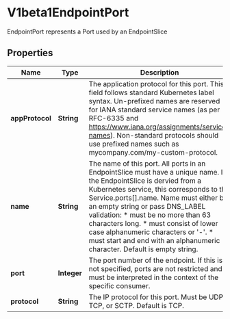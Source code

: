 

# V1beta1EndpointPort

EndpointPort represents a Port used by an EndpointSlice
## Properties

Name | Type | Description | Notes
------------ | ------------- | ------------- | -------------
**appProtocol** | **String** | The application protocol for this port. This field follows standard Kubernetes label syntax. Un-prefixed names are reserved for IANA standard service names (as per RFC-6335 and https://www.iana.org/assignments/service-names). Non-standard protocols should use prefixed names such as mycompany.com/my-custom-protocol. |  [optional]
**name** | **String** | The name of this port. All ports in an EndpointSlice must have a unique name. If the EndpointSlice is dervied from a Kubernetes service, this corresponds to the Service.ports[].name. Name must either be an empty string or pass DNS_LABEL validation: * must be no more than 63 characters long. * must consist of lower case alphanumeric characters or &#39;-&#39;. * must start and end with an alphanumeric character. Default is empty string. |  [optional]
**port** | **Integer** | The port number of the endpoint. If this is not specified, ports are not restricted and must be interpreted in the context of the specific consumer. |  [optional]
**protocol** | **String** | The IP protocol for this port. Must be UDP, TCP, or SCTP. Default is TCP. |  [optional]



